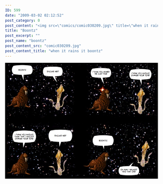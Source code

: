 ```yaml
---
ID: 599
date: "2009-03-02 02:12:52"
post_category: 0
post_content: "<img src=\"comics/comic030209.jpg\" title=\"when it rains it boontz\" />"
title: "Boontz"
post_excerpt: ""
post_name: "boontz"
post_content_src: "comic030209.jpg"
post_content_title: "when it rains it boontz"
---
```



[![when it rains it boontz](/comics-hi-res/comic030209.jpg)](/comics-hi-res/comic030209.jpg)
